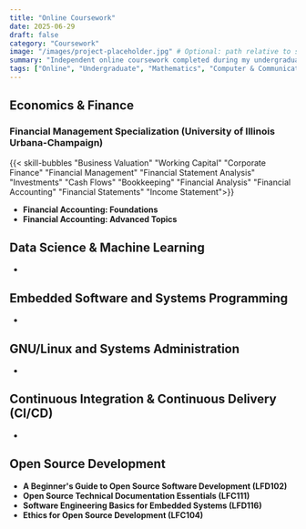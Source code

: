 ```yaml
---
title: "Online Coursework"
date: 2025-06-29
draft: false
category: "Coursework"
image: "/images/project-placeholder.jpg" # Optional: path relative to static folder e.g. static/images/project-placeholder.jpg
summary: "Independent online coursework completed during my undergraduate studies at AUB."
tags: ["Online", "Undergraduate", "Mathematics", "Computer & Communications Engineering", "Economics"]
---
```


## Economics & Finance

### Financial Management Specialization (University of Illinois Urbana-Champaign)
{{< skill-bubbles "Business Valuation" "Working Capital" "Corporate Finance" "Financial Management" "Financial Statement Analysis" "Investments" "Cash Flows" "Bookkeeping" "Financial Analysis" "Financial Accounting" "Financial Statements" "Income Statement">}}

* **Financial Accounting: Foundations**
* **Financial Accounting: Advanced Topics**

## Data Science & Machine Learning 
*

## Embedded Software and Systems Programming
* 

## GNU/Linux and Systems Administration
* 

## Continuous Integration & Continuous Delivery (CI/CD)
* 

## Open Source Development

* **A Beginner's Guide to Open Source Software Development (LFD102)**
* **Open Source Technical Documentation Essentials (LFC111)**
* **Software Engineering Basics for Embedded Systems (LFD116)**
* **Ethics for Open Source Development (LFC104)**
